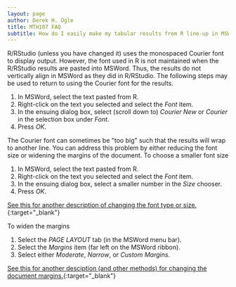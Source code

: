 ```yaml
---
layout: page
author: Derek H. Ogle
title: MTH107 FAQ
subtitle: How do I easily make my tabular results from R line-up in MSWord?
---
```


R/RStudio (unless you have changed it) uses the monospaced Courier font to display output.  However, the font used in R is not maintained when the R/RStudio results are pasted into MSWord.  Thus, the results do not vertically align in MSWord as they did in R/RStudio.  The following steps may be used to return to using the Courier font for the results.

1. In MSWord, select the text pasted from R.
1. Right-click on the text you selected and select the *Font* item.
1. In the ensuing dialog box, select (scroll down to) *Courier New* or *Courier* in the selection box under *Font*.
1. Press *OK*.

The Courier font can sometimes be "too big" such that the results will wrap to another line.  You can address this problem by either reducing the font size or widening the margins of the document.  To choose a smaller font size

1. In MSWord, select the text pasted from R.
1. Right-click on the text you selected and select the *Font* item.
1. In the ensuing dialog box, select a smaller number in the *Size* chooser.
1. Press *OK*.

[See this for another description of changing the font type or size.](http://www.computerhope.com/issues/ch000829.htm){:target="_blank"}

To widen the margins

1. Select the *PAGE LAYOUT* tab (in the MSWord menu bar).
1. Select the *Margins* item (far left on the MSWord ribbon).
1. Select either *Moderate*, *Narrow*, or *Custom Margins*.

[See this for another desciption (and other methods) for changing the document margins.](http://www.wikihow.com/Change-Margins-in-Word){:target="_blank"}
